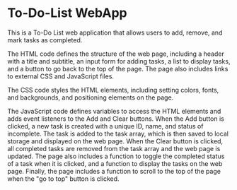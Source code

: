 # To-Do-List WebApp
This is a To-Do List web application that allows users to add, remove, and mark tasks as completed.

The HTML code defines the structure of the web page, including a header with a title and subtitle, an input form for adding tasks, a list to display tasks, and a button to go back to the top of the page. The page also includes links to external CSS and JavaScript files.

The CSS code styles the HTML elements, including setting colors, fonts, and backgrounds, and positioning elements on the page.

The JavaScript code defines variables to access the HTML elements and adds event listeners to the Add and Clear buttons. When the Add button is clicked, a new task is created with a unique ID, name, and status of incomplete. The task is added to the task array, which is then saved to local storage and displayed on the web page. When the Clear button is clicked, all completed tasks are removed from the task array and the web page is updated. The page also includes a function to toggle the completed status of a task when it is clicked, and a function to display the tasks on the web page. Finally, the page includes a function to scroll to the top of the page when the "go to top" button is clicked.
